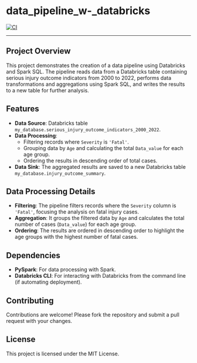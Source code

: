 # data_pipeline_w-_databricks
[![CI](https://github.com/aoaow/data_pipeline_w-_databricks/actions/workflows/cicd.yml/badge.svg)](https://github.com/aoaow/data_pipeline_w-_databricks/actions/workflows/cicd.yml)

---


## **Project Overview**

This project demonstrates the creation of a data pipeline using Databricks and Spark SQL. The pipeline reads data from a Databricks table containing serious injury outcome indicators from 2000 to 2022, performs data transformations and aggregations using Spark SQL, and writes the results to a new table for further analysis.

## **Features**

- **Data Source**: Databricks table `my_database.serious_injury_outcome_indicators_2000_2022`.
- **Data Processing**:
  - Filtering records where `Severity` is `'Fatal'`.
  - Grouping data by `Age` and calculating the total `Data_value` for each age group.
  - Ordering the results in descending order of total cases.
- **Data Sink**: The aggregated results are saved to a new Databricks table `my_database.injury_outcome_summary`.


## **Data Processing Details**

- **Filtering**: The pipeline filters records where the `Severity` column is `'Fatal'`, focusing the analysis on fatal injury cases.
- **Aggregation**: It groups the filtered data by `Age` and calculates the total number of cases (`Data_value`) for each age group.
- **Ordering**: The results are ordered in descending order to highlight the age groups with the highest number of fatal cases.

## **Dependencies**

- **PySpark**: For data processing with Spark.
- **Databricks CLI**: For interacting with Databricks from the command line (if automating deployment).

## **Contributing**

Contributions are welcome! Please fork the repository and submit a pull request with your changes.

## **License**

This project is licensed under the MIT License.
